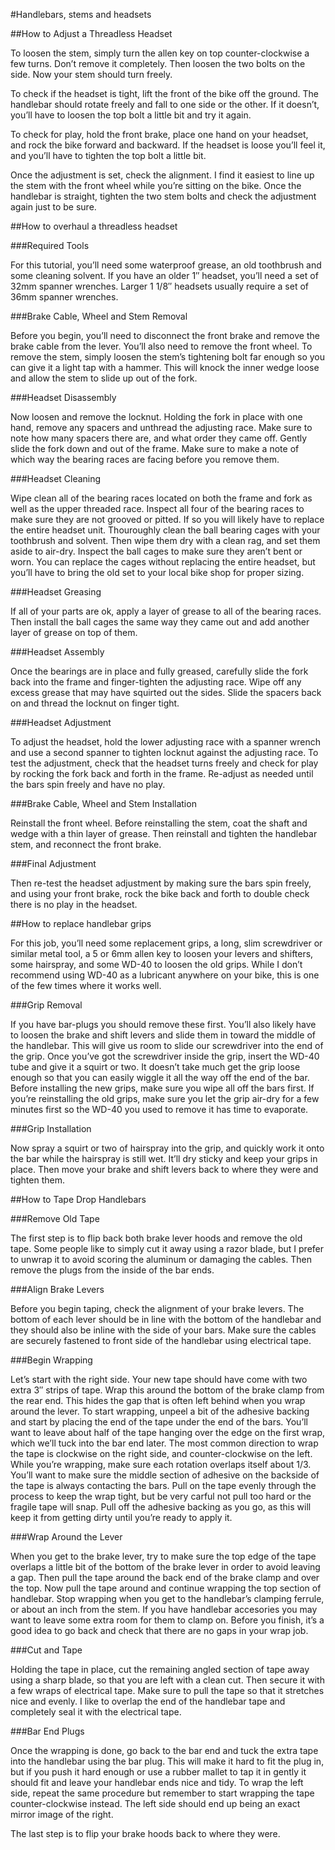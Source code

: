 #Handlebars, stems and headsets

##How to Adjust a Threadless Headset

To loosen the stem, simply turn the allen key on top counter-clockwise a few turns. Don’t remove it completely. Then loosen the two bolts on the side. Now your stem should turn freely.

To check if the headset is tight, lift the front of the bike off the ground. The handlebar should rotate freely and fall to one side or the other. If it doesn’t, you’ll have to loosen the top bolt a little bit and try it again.

To check for play, hold the front brake, place one hand on your headset, and rock the bike forward and backward. If the headset is loose you’ll feel it, and you’ll have to tighten the top bolt a little bit.

Once the adjustment is set, check the alignment. I find it easiest to line up the stem with the front wheel while you’re sitting on the bike. Once the handlebar is straight, tighten the two stem bolts and check the adjustment again just to be sure.

##How to overhaul a threadless headset

###Required Tools

For this tutorial, you’ll need some waterproof grease, an old toothbrush and some cleaning solvent. If you have an older 1″ headset, you’ll need a set of 32mm spanner wrenches. Larger 1 1/8″ headsets usually require a set of 36mm spanner wrenches.

###Brake Cable, Wheel and Stem Removal

Before you begin, you’ll need to disconnect the front brake and remove the brake cable from the lever. You’ll also need to remove the front wheel. To remove the stem, simply loosen the stem’s tightening bolt far enough so you can give it a light tap with a hammer. This will knock the inner wedge loose and allow the stem to slide up out of the fork.

###Headset Disassembly

Now loosen and remove the locknut. Holding the fork in place with one hand, remove any spacers and unthread the adjusting race. Make sure to note how many spacers there are, and what order they came off. Gently slide the fork down and out of the frame. Make sure to make a note of which way the bearing races are facing before you remove them.

###Headset Cleaning

Wipe clean all of the bearing races located on both the frame and fork as well as the upper threaded race. Inspect all four of the bearing races to make sure they are not grooved or pitted. If so you will likely have to replace the entire headset unit.
Thouroughly clean the ball bearing cages with your toothbrush and solvent. Then wipe them dry with a clean rag, and set them aside to air-dry. Inspect the ball cages to make sure they aren’t bent or worn. You can replace the cages without replacing the entire headset, but you’ll have to bring the old set to your local bike shop for proper sizing.

###Headset Greasing

If all of your parts are ok, apply a layer of grease to all of the bearing races. Then install the ball cages the same way they came out and add another layer of grease on top of them.

###Headset Assembly

Once the bearings are in place and fully greased, carefully slide the fork back into the frame and finger-tighten the adjusting race. Wipe off any excess grease that may have squirted out the sides. Slide the spacers back on and thread the locknut on finger tight.

###Headset Adjustment

To adjust the headset, hold the lower adjusting race with a spanner wrench and use a second spanner to tighten locknut against the adjusting race.
To test the adjustment, check that the headset turns freely and check for play by rocking the fork back and forth in the frame. Re-adjust as needed until the bars spin freely and have no play.

###Brake Cable, Wheel and Stem Installation

Reinstall the front wheel. Before reinstalling the stem, coat the shaft and wedge with a thin layer of grease. Then reinstall and tighten the handlebar stem, and reconnect the front brake.

###Final Adjustment

Then re-test the headset adjustment by making sure the bars spin freely, and using your front brake, rock the bike back and forth to double check there is no play in the headset.


##How to replace handlebar grips

For this job, you’ll need some replacement grips, a long, slim screwdriver or similar metal tool, a 5 or 6mm allen key to loosen your levers and shifters, some hairspray, and some WD-40 to loosen the old grips. While I don’t recommend using WD-40 as a lubricant anywhere on your bike, this is one of the few times where it works well.


###Grip Removal

If you have bar-plugs you should remove these first. You’ll also likely have to loosen the brake and shift levers and slide them in toward the middle of the handlebar. This will give us room to slide our screwdriver into the end of the grip.
Once you’ve got the screwdriver inside the grip, insert the WD-40 tube and give it a squirt or two. It doesn’t take much get the grip loose enough so that you can easily wiggle it all the way off the end of the bar.
Before installing the new grips, make sure you wipe all off the bars first. If you’re reinstalling the old grips, make sure you let the grip air-dry for a few minutes first so the WD-40 you used to remove it has time to evaporate.

###Grip Installation

Now spray a squirt or two of hairspray into the grip, and quickly work it onto the bar while the hairspray is still wet. It’ll dry sticky and keep your grips in place. Then move your brake and shift levers back to where they were and tighten them.

##How to Tape Drop Handlebars

###Remove Old Tape

The first step is to flip back both brake lever hoods and remove the old tape. Some people like to simply cut it away using a razor blade, but I prefer to unwrap it to avoid scoring the aluminum or damaging the cables. Then remove the plugs from the inside of the bar ends.

###Align Brake Levers

Before you begin taping, check the alignment of your brake levers. The bottom of each lever should be in line with the bottom of the handlebar and they should also be inline with the side of your bars. Make sure the cables are securely fastened to front side of the handlebar using electrical tape.

###Begin Wrapping

Let’s start with the right side. Your new tape should have come with two extra 3″ strips of tape. Wrap this around the bottom of the brake clamp from the rear end. This hides the gap that is often left behind when you wrap around the lever.
To start wrapping, unpeel a bit of the adhesive backing and start by placing the end of the tape under the end of the bars. You’ll want to leave about half of the tape hanging over the edge on the first wrap, which we’ll tuck into the bar end later. The most common direction to wrap the tape is clockwise on the right side, and counter-clockwise on the left.
While you’re wrapping, make sure each rotation overlaps itself about 1/3. You’ll want to make sure the middle section of adhesive on the backside of the tape is always contacting the bars. Pull on the tape evenly through the process to keep the wrap tight, but be very carful not pull too hard or the fragile tape will snap. Pull off the adhesive backing as you go, as this will keep it from getting dirty until you’re ready to apply it.

###Wrap Around the Lever

When you get to the brake lever, try to make sure the top edge of the tape overlaps a little bit of the bottom of the brake lever in order to avoid leaving a gap. Then pull the tape around the back end of the brake clamp and over the top.
Now pull the tape around and continue wrapping the top section of handlebar. Stop wrapping when you get to the handlebar’s clamping ferrule, or about an inch from the stem. If you have handlebar accesories you may want to leave some extra room for them to clamp on. Before you finish, it’s a good idea to go back and check that there are no gaps in your wrap job.

###Cut and Tape

Holding the tape in place, cut the remaining angled section of tape away using a sharp blade, so that you are left with a clean cut. Then secure it with a few wraps of electrical tape. Make sure to pull the tape so that it stretches nice and evenly. I like to overlap the end of the handlebar tape and completely seal it with the electrical tape.

###Bar End Plugs

Once the wrapping is done, go back to the bar end and tuck the extra tape into the handlebar using the bar plug. This will make it hard to fit the plug in, but if you push it hard enough or use a rubber mallet to tap it in gently it should fit and leave your handlebar ends nice and tidy.
To wrap the left side, repeat the same procedure but remember to start wrapping the tape counter-clockwise instead. The left side should end up being an exact mirror image of the right.

The last step is to flip your brake hoods back to where they were.







